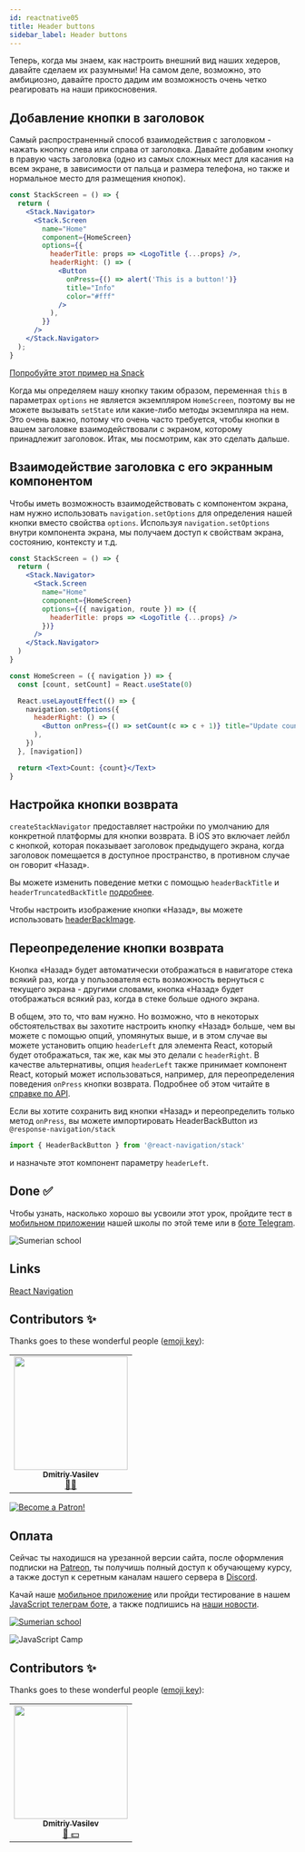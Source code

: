 ```yaml
---
id: reactnative05
title: Header buttons
sidebar_label: Header buttons
---
```


Теперь, когда мы знаем, как настроить внешний вид наших хедеров, давайте сделаем их разумными! На самом деле, возможно, это амбициозно, давайте просто дадим им возможность очень четко реагировать на наши прикосновения.

## Добавление кнопки в заголовок

Самый распространенный способ взаимодействия с заголовком - нажать кнопку слева или справа от заголовка. Давайте добавим кнопку в правую часть заголовка (одно из самых сложных мест для касания на всем экране, в зависимости от пальца и размера телефона, но также и нормальное место для размещения кнопок).


```jsx
const StackScreen = () => {
  return (
    <Stack.Navigator>
      <Stack.Screen
        name="Home"
        component={HomeScreen}
        options={{
          headerTitle: props => <LogoTitle {...props} />,
          headerRight: () => (
            <Button
              onPress={() => alert('This is a button!')}
              title="Info"
              color="#fff"
            />
          ),
        }}
      />
    </Stack.Navigator>
  );
}
```

[Попробуйте этот пример на Snack](https://snack.expo.io/?platform=android&name=header%20button&dependencies=%40expo%2Fvector-icons%40*%2C%40react-native-community%2Fmasked-view%40*%2Creact-native-gesture-handler%40*%2Creact-native-pager-view%40*%2Creact-native-paper%40%5E4.7.2%2Creact-native-reanimated%40*%2Creact-native-safe-area-context%40*%2Creact-native-screens%40*%2Creact-native-tab-view%40%5E3.0.0%2C%40react-navigation%2Fbottom-tabs%40%5E6.0.0-next.1%2C%40react-navigation%2Fdrawer%40%5E6.0.0-next.1%2C%40react-navigation%2Fmaterial-bottom-tabs%40%5E6.0.0-next.1%2C%40react-navigation%2Fmaterial-top-tabs%40%5E6.0.0-next.1%2C%40react-navigation%2Fnative%40%5E6.0.0-next.1%2C%40react-navigation%2Fstack%40%5E6.0.0-next.6&hideQueryParams=true&sourceUrl=https%3A%2F%2Freactnavigation.org%2Fexamples%2F6.x%2Fsimple-header-button.js)

Когда мы определяем нашу кнопку таким образом, переменная `this` в параметрах `options` не является экземпляром `HomeScreen`, поэтому вы не можете вызывать `setState` или какие-либо методы экземпляра на нем. Это очень важно, потому что очень часто требуется, чтобы кнопки в вашем заголовке взаимодействовали с экраном, которому принадлежит заголовок. Итак, мы посмотрим, как это сделать дальше.

## Взаимодействие заголовка с его экранным компонентом

Чтобы иметь возможность взаимодействовать с компонентом экрана, нам нужно использовать `navigation.setOptions` для определения нашей кнопки вместо свойства `options`. Используя `navigation.setOptions` внутри компонента экрана, мы получаем доступ к свойствам экрана, состоянию, контексту и т.д.


```jsx
const StackScreen = () => {
  return (
    <Stack.Navigator>
      <Stack.Screen
        name="Home"
        component={HomeScreen}
        options={({ navigation, route }) => ({
          headerTitle: props => <LogoTitle {...props} />
        })}
      />
    </Stack.Navigator>
  )
}

const HomeScreen = ({ navigation }) => {
  const [count, setCount] = React.useState(0)

  React.useLayoutEffect(() => {
    navigation.setOptions({
      headerRight: () => (
        <Button onPress={() => setCount(c => c + 1)} title="Update count" />
      ),
    })
  }, [navigation])

  return <Text>Count: {count}</Text>
}
```

## Настройка кнопки возврата

`createStackNavigator` предоставляет настройки по умолчанию для конкретной платформы для кнопки возврата. В iOS это включает лейбл с кнопкой, которая показывает заголовок предыдущего экрана, когда заголовок помещается в доступное пространство, в противном случае он говорит «Назад».

Вы можете изменить поведение метки с помощью `headerBackTitle` и `headerTruncatedBackTitle` [подробнее](https://reactnavigation.org/docs/6.x/stack-navigator#headerbacktitle).

Чтобы настроить изображение кнопки «Назад», вы можете использовать [headerBackImage](https://reactnavigation.org/docs/6.x/stack-navigator#headerbackimage).

## Переопределение кнопки возврата

Кнопка «Назад» будет автоматически отображаться в навигаторе стека всякий раз, когда у пользователя есть возможность вернуться с текущего экрана - другими словами, кнопка «Назад» будет отображаться всякий раз, когда в стеке больше одного экрана.

В общем, это то, что вам нужно. Но возможно, что в некоторых обстоятельствах вы захотите настроить кнопку «Назад» больше, чем вы можете с помощью опций, упомянутых выше, и в этом случае вы можете установить опцию `headerLeft` для элемента React, который будет отображаться, так же, как мы это делали с `headerRight`. В качестве альтернативы, опция `headerLeft` также принимает компонент React, который может использоваться, например, для переопределения поведения `onPress` кнопки возврата. Подробнее об этом читайте в [справке по API](https://reactnavigation.org/docs/6.x/stack-navigator#headerleft).

Если вы хотите сохранить вид кнопки «Назад» и переопределить только метод `onPress`, вы можете импортировать HeaderBackButton из `@response-navigation/stack` 

```jsx
import { HeaderBackButton } from '@react-navigation/stack'
```

и назначьте этот компонент параметру `headerLeft`.

## Done ✅

Чтобы узнать, насколько хорошо вы усвоили этот урок, пройдите тест в [мобильном приложении](http://onelink.to/njhc95) нашей школы по этой теме или в [боте Telegram](https://t.me/javascriptcamp_bot).

![Sumerian school](/img/app.jpg)

## Links

[React Navigation](https://reactnavigation.org/docs/6.x/header-buttons)

## Contributors ✨

Thanks goes to these wonderful people ([emoji key](https://allcontributors.org/docs/en/emoji-key)):

<table>
  <tr>
    <td align="center"><a href="https://fullstackserverless.github.io/"><img src="https://avatars0.githubusercontent.com/u/6774813?v=4?s=200" width="200px;" alt=""/><br /><sub><b>Dmitriy Vasilev</b></sub></a><br /> <a href="https://github.com/gHashTag/react-native-village/commits?author=gHashTag" title="Documentation">📖💲</a></td>
  </tr>
</table>

[![Become a Patron!](/img/logo/patreon.jpg)](https://www.patreon.com/bePatron?u=31769291)

## Оплата

Сейчас ты находишся на урезанной версии сайта, после оформления подписки на [Patreon](https://www.patreon.com/javascriptcamp), ты получишь полный доступ к обучающему курсу, а также доступ к серетным каналам нашего сервера в [Discord](https://discord.gg/6GDAfXn).  

Качай наше [мобильное приложение](http://onelink.to/njhc95) или пройди тестирование в нашем [JavaScript телеграм боте](https://t.me/javascriptcamp_bot), а также подпишись на [наши новости](https://t.me/javascriptapp).


[![Sumerian school](/img/app.jpg)](http://onelink.to/njhc95)

![JavaScript Camp](/img/bandlink.png)

## Contributors ✨

Thanks goes to these wonderful people ([emoji key](https://allcontributors.org/docs/en/emoji-key)):


<table>
  <tr>
    <td align="center"><a href="https://fullstackserverless.github.io/"><img src="https://avatars0.githubusercontent.com/u/6774813?v=4?s=200" width="200px;" alt=""/><br /><sub><b>Dmitriy Vasilev</b></sub></a><br /><a href="#financial-gHashTag" title="Financial">📖 💵</a></td>
  </tr>
</table>
